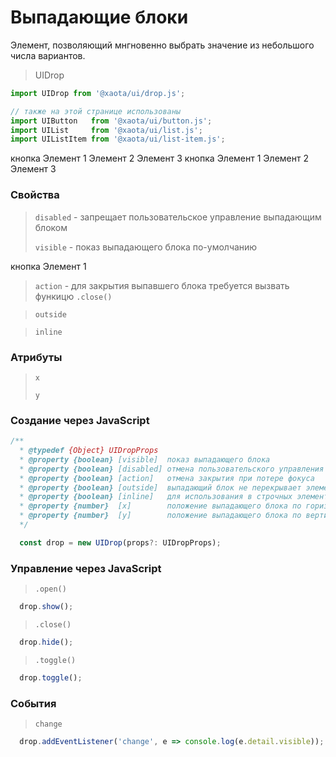 # Выпадающие блоки
Элемент, позволяющий мнгновенно выбрать значение из небольшого числа вариантов.

> UIDrop

```javascript
import UIDrop from '@xaota/ui/drop.js';

// также на этой странице использованы
import UIButton   from '@xaota/ui/button.js';
import UIList     from '@xaota/ui/list.js';
import UIListItem from '@xaota/ui/list-item.js';
```

<ui-html>
  <ui-drop y="bottom">
    <ui-button>кнопка</ui-button>
    <ui-list slot="drop">
      <ui-list-item>Элемент 1</ui-list-item>
      <ui-list-item>Элемент 2</ui-list-item>
      <ui-list-item>Элемент 3</ui-list-item>
    </ui-list>
  </ui-drop>
</ui-html>

<ui-html>
  <ui-drop>
    <ui-button>кнопка</ui-button>
    <ui-list slot="drop">
      <ui-list-item>Элемент 1</ui-list-item>
      <ui-list-item>Элемент 2</ui-list-item>
      <ui-list-item>Элемент 3</ui-list-item>
    </ui-list>
  </ui-drop>
</ui-html>

### Свойства
> `disabled` - запрещает пользовательское управление выпадающим блоком
>
> `visible` - показ выпадающего блока по-умолчанию

<ui-html>
  <ui-drop visible disabled>
    <ui-button>кнопка</ui-button>
    <ui-list slot="drop">
      <ui-list-item>Элемент 1</ui-list-item>
    </ui-list>
  </ui-drop>
</ui-html>

> `action` - для закрытия выпавшего блока требуется вызвать функицю `.close()`

> `outside`

> `inline`

### Атрибуты
> `x`
>
> `y`

### Создание через JavaScript
```javascript
/**
  * @typedef {Object} UIDropProps
  * @property {boolean} [visible]  показ выпадающего блока
  * @property {boolean} [disabled] отмена пользовательского управления
  * @property {boolean} [action]   отмена закрытия при потере фокуса
  * @property {boolean} [outside]  выпадающий блок не перекрывает элемент
  * @property {boolean} [inline]   для использования в строчных элементах
  * @property {number}  [x]        положение выпадающего блока по горизонтали
  * @property {number}  [y]        положение выпадающего блока по вертикали
  */

  const drop = new UIDrop(props?: UIDropProps);
```

### Управление через JavaScript
> `.open()`
```javascript
  drop.show();
```

> `.close()`
```javascript
  drop.hide();
```

> `.toggle()`
```javascript
  drop.toggle();
```

### События
> `change`

```javascript
  drop.addEventListener('change', e => console.log(e.detail.visible));
```
